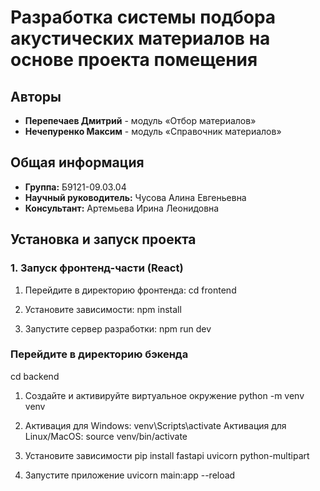 # Разработка системы подбора акустических материалов на основе проекта помещения

## Авторы
- **Перепечаев Дмитрий** - модуль «Отбор материалов»
- **Нечепуренко Максим** - модуль «Справочник материалов»

## Общая информация
- **Группа:** Б9121-09.03.04
- **Научный руководитель:** Чусова Алина Евгеньевна
- **Консультант:** Артемьева Ирина Леонидовна

## Установка и запуск проекта

### 1. Запуск фронтенд-части (React)
1. Перейдите в директорию фронтенда:
   cd frontend

2. Установите зависимости:
   npm install

3. Запустите сервер разработки:
   npm run dev
### Перейдите в директорию бэкенда
cd backend

1. Создайте и активируйте виртуальное окружение
python -m venv venv

2. Активация для Windows:
venv\Scripts\activate
 Активация для Linux/MacOS:
source venv/bin/activate

3. Установите зависимости
pip install fastapi uvicorn python-multipart

4. Запустите приложение
uvicorn main:app --reload
